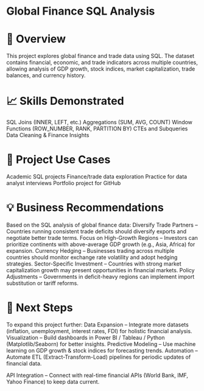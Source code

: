 # Global Finance SQL Analysis 

# 📌 Overview

This project explores global finance and trade data using SQL.
The dataset contains financial, economic, and trade indicators across multiple countries, allowing analysis of GDP growth, stock indices, market capitalization, trade balances, and currency history.


# 📈 Skills Demonstrated

SQL Joins (INNER, LEFT, etc.)
Aggregations (SUM, AVG, COUNT)
Window Functions (ROW_NUMBER, RANK, PARTITION BY)
CTEs and Subqueries
Data Cleaning & Finance Insights

# 📌 Project Use Cases

Academic SQL projects
Finance/trade data exploration
Practice for data analyst interviews
Portfolio project for GitHub

# 💡 Business Recommendations

Based on the SQL analysis of global finance data:
Diversify Trade Partners – Countries running consistent trade deficits should diversify exports and negotiate better trade terms.
Focus on High-Growth Regions – Investors can prioritize continents with above-average GDP growth (e.g., Asia, Africa) for expansion.
Currency Hedging – Businesses trading across multiple countries should monitor exchange rate volatility and adopt hedging strategies.
Sector-Specific Investment – Countries with strong market capitalization growth may present opportunities in financial markets.
Policy Adjustments – Governments in deficit-heavy regions can implement import substitution or tariff reforms.

# 🔮 Next Steps

To expand this project further:
Data Expansion – Integrate more datasets (inflation, unemployment, interest rates, FDI) for holistic financial analysis.
Visualization – Build dashboards in Power BI / Tableau / Python (Matplotlib/Seaborn) for better insights.
Predictive Modeling – Use machine learning on GDP growth & stock indices for forecasting trends.
Automation – Automate ETL (Extract-Transform-Load) pipelines for periodic updates of financial data.

API Integration – Connect with real-time financial APIs (World Bank, IMF, Yahoo Finance) to keep data current.
